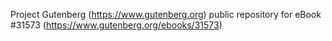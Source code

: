 Project Gutenberg (https://www.gutenberg.org) public repository for eBook #31573 (https://www.gutenberg.org/ebooks/31573)
